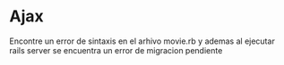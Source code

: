 # Ajax
Encontre un error de sintaxis en el arhivo movie.rb y ademas al ejecutar rails server se encuentra un error de migracion pendiente
